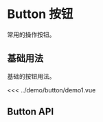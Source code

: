 <!-- docs/components/button.md -->
<script setup>
import demo1 from '../demo/button/demo1.vue'
</script>

# Button 按钮

常用的操作按钮。

## 基础用法

基础的按钮用法。

<!-- 展示组件 -->
<demo1></demo1>

<!-- 展示源码 -->
<<< ../demo/button/demo1.vue

## Button API

